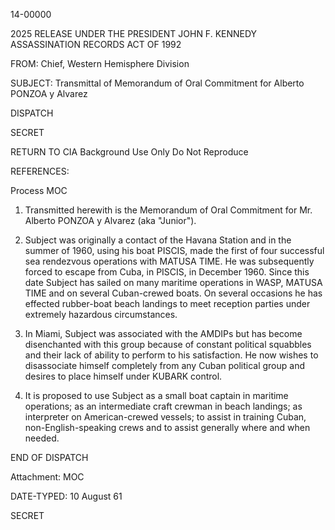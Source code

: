 14-00000

2025 RELEASE UNDER THE PRESIDENT JOHN F. KENNEDY ASSASSINATION RECORDS ACT OF 1992

FROM: Chief, Western Hemisphere Division

SUBJECT: Transmittal of Memorandum of Oral Commitment for Alberto PONZOA y Alvarez

DISPATCH

SECRET

RETURN TO CIA
Background Use Only
Do Not Reproduce

REFERENCES:

Process MOC

1. Transmitted herewith is the Memorandum of Oral Commitment for Mr. Alberto PONZOA y Alvarez (aka "Junior").

2. Subject was originally a contact of the Havana Station and in the summer of 1960, using his boat PISCIS, made the first of four successful sea rendezvous operations with MATUSA TIME. He was subsequently forced to escape from Cuba, in PISCIS, in December 1960. Since this date Subject has sailed on many maritime operations in WASP, MATUSA TIME and on several Cuban-crewed boats. On several occasions he has effected rubber-boat beach landings to meet reception parties under extremely hazardous circumstances.

3. In Miami, Subject was associated with the AMDIPs but has become disenchanted with this group because of constant political squabbles and their lack of ability to perform to his satisfaction. He now wishes to disassociate himself completely from any Cuban political group and desires to place himself under KUBARK control.

4. It is proposed to use Subject as a small boat captain in maritime operations; as an intermediate craft crewman in beach landings; as interpreter on American-crewed vessels; to assist in training Cuban, non-English-speaking crews and to assist generally where and when needed.

END OF DISPATCH

Attachment: MOC

DATE-TYPED: 10 August 61

SECRET
